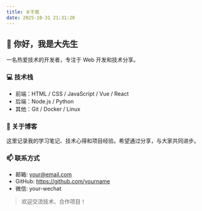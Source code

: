 ```yaml
---
title: 关于我
date: 2025-10-31 21:31:20
---
```


## 👋 你好，我是大先生

一名热爱技术的开发者，专注于 Web 开发和技术分享。

### 💻 技术栈

- 前端：HTML / CSS / JavaScript / Vue / React
- 后端：Node.js / Python
- 其他：Git / Docker / Linux

### 📝 关于博客

这里记录我的学习笔记、技术心得和项目经验。希望通过分享，与大家共同进步。

### 📫 联系方式

- 邮箱: your@email.com
- GitHub: https://github.com/yourname
- 微信: your-wechat

> 欢迎交流技术、合作项目！
